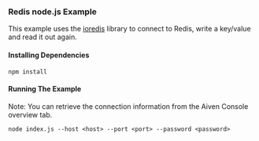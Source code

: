 ### Redis node.js Example

This example uses the [ioredis](https://www.npmjs.com/package/ioredis) library to connect to Redis, write a key/value and read it out again.

#### Installing Dependencies  
```
npm install
```

#### Running The Example
Note: You can retrieve the connection information from the Aiven Console overview tab.
```
node index.js --host <host> --port <port> --password <password>
```